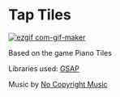 # Tap Tiles
[![ezgif com-gif-maker](https://user-images.githubusercontent.com/52719271/122673507-5dbcad80-d1ee-11eb-90d8-eb4a6abc72c1.gif)](https://tap-tiles.vercel.app/)

Based on the game Piano Tiles

Libraries used: 
[GSAP](https://greensock.com/)

Music by [No Copyright Music](https://ncs.io/)